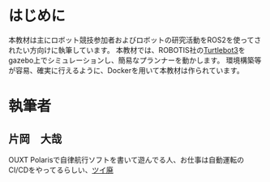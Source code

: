 # はじめに

本教材は主にロボット競技参加者およびロボットの研究活動をROS2を使ってされたい方向けに執筆しています。
本教材では、ROBOTIS社の[Turtlebot3](https://e-shop.robotis.co.jp/list.php?c_id=93)をgazebo上でシミュレーションし、簡易なプランナーを動かします。
環境構築等が容易、確実に行えるように、Dockerを用いて本教材は作られています。

# 執筆者
## 片岡　大哉
OUXT Polarisで自律航行ソフトを書いて遊んでる人、お仕事は自動運転のCI/CDをやってるらしい、[ツイ廃](https://twitter.com/hakuturu583)
